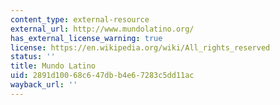 ```yaml
---
content_type: external-resource
external_url: http://www.mundolatino.org/
has_external_license_warning: true
license: https://en.wikipedia.org/wiki/All_rights_reserved
status: ''
title: Mundo Latino
uid: 2891d100-68c6-47db-b4e6-7283c5dd11ac
wayback_url: ''
---
```

